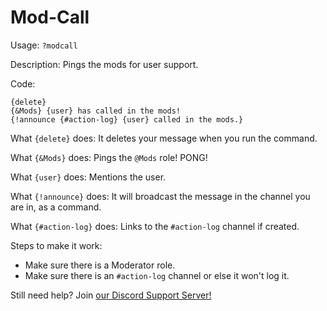 # Mod-Call
Usage: ```?modcall```

Description: Pings the mods for user support.

Code:
```
{delete}
{&Mods} {user} has called in the mods!
{!announce {#action-log} {user} called in the mods.}
```

What ```{delete}``` does: It deletes your message when you run the command.

What ```{&Mods}``` does: Pings the ```@Mods``` role! PONG!

What ```{user}``` does: Mentions the user.

What ```{!announce}``` does: It will broadcast the message in the channel you are in, as a command.

What ```{#action-log}``` does: Links to the ```#action-log``` channel if created.

Steps to make it work:
- Make sure there is a Moderator role.
- Make sure there is an ```#action-log``` channel or else it won't log it.

Still need help? Join <a href="https://discord.gg/fACYsbu">our Discord Support Server!</a>
